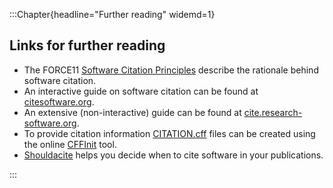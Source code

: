 :::Chapter{headline="Further reading" widemd=1}

## Links for further reading

- The FORCE11 [Software Citation Principles](https://force11.org/info/software-citation-principles-published-2016/) describe the rationale behind software citation. 
- An interactive guide on software citation can be found at [citesoftware.org](https://cfa-library.github.io/citesoftware.org/).
- An extensive (non-interactive) guide can be found at [cite.research-software.org](https://cite.research-software.org/).
- To provide citation information [CITATION.cff](https://citation-file-format.github.io/) files can be created using the online [CFFInit](https://citation-file-format.github.io/cff-initializer-javascript/#/) tool.
- [Shouldacite](https://mr-c.github.io/shouldacite/) helps you decide when to cite software in your publications.
	
:::
